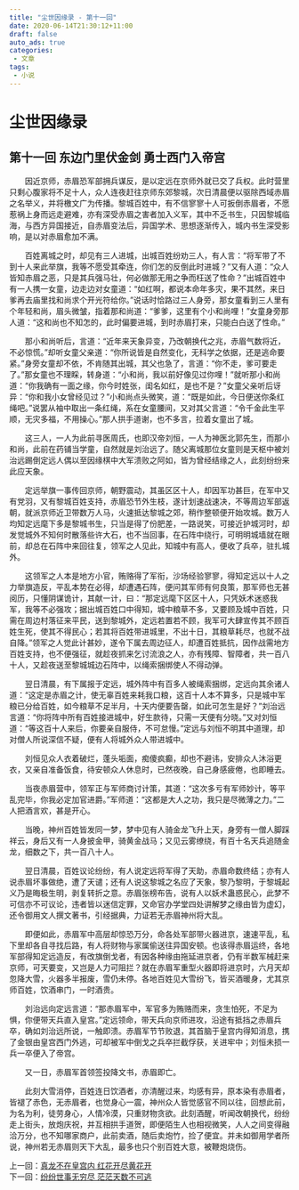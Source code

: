```yaml
---
title: "尘世因缘录 - 第十一回"
date: 2020-06-14T21:30:12+11:00
draft: false
auto_ads: true
categories:
 - 文章
tags:
 - 小说
---
```

# 尘世因缘录

## 第十一回 东边门里伏金剑 勇士西门入帝宫

　　因近京师，赤眉恐军部拥兵谋反，是以定远在京师外就已交了兵权。此时营里只剩心腹家将不足十人，众人连夜赶往京师东郊黎城，次日清晨便以驱除西域赤眉之名举义，并将檄文广为传播。黎城百姓中，有不信寥寥十人可扳倒赤眉者，不愿惹祸上身而远走避难，亦有深受赤眉之害者加入义军，其中不乏书生，只因黎城临海，与西方异国接近，自赤眉变法后，异国学术、思想逐渐传入，城内书生深受影响，是以对赤眉愈加不满。

　　百姓离城之时，却见有三人进城，出城百姓纷劝三人，有人言：“将军带了不到十人来此举旗，我等不愿受其牵连，你们怎的反倒此时进城？”又有人道：“众人皆知赤眉之恶，只是其兵强马壮，何必做那无用之争而枉送了性命？”出城百姓中有一人携一女童，边走边对女童道：“如红啊，都说本命年多灾，果不其然，来日爹再去庙里找和尚求个开光符给你。”说话时恰路过三人身旁，那女童看到三人里有个年轻和尚，眉头微皱，指着那和尚道：“爹爹，这里有个小和尚哩！”女童身旁那人道：“这和尚也不知怎的，此时偏要进城，到时赤眉打来，只能白白送了性命。”

　　那小和尚听后，言道：“近年来天象异变，乃改朝换代之兆，赤眉气数将近，不必惊慌。”却听女童父亲道：“你所说皆是自然变化，无科学之依据，还是逃命要紧。”身旁女童却不依，不肯随其出城，其父也急了，言道：“你不走，爹可要走了。”那女童也不理睬，转身道：“小和尚，我以前好像见过你哩！”就听那小和尚道：“你我确有一面之缘，你今时姓张，闺名如红，是也不是？”女童父亲听后讶异：“你和我小女曾经见过？”小和尚点头微笑，道：“既是如此，今日便送你条红绳吧。”说罢从袖中取出一条红绳，系在女童腰间，又对其父言道：“令千金此生平顺，无灾多福，不用操心。”那人拱手道谢，也不多言，拉着女童出了城。

　　这三人，一人为此前寻医周氏，也即汉帝刘恒，一人为神医北郭先生，而那小和尚，此前在药铺当学童，自然就是刘治远了。随父离城那位女童则是天枢中被刘治远踢倒定远人偶以至因缘棋中大军溃败之阿如，皆为曾经结缘之人，此刻纷纷来此应天象。

　　定远举旗一事传回京师，朝野震动，其虽区区十人，却因军功甚巨，在军中又有党羽，又有黎城百姓支持，赤眉恐节外生枝，遂计划速战速决，不等周边军部返朝，就派京师近卫带数万人马，火速抵达黎城之郊，稍作整顿便开始攻城。数万人均知定远麾下多是黎城书生，只当是得了份肥差，一路说笑，可接近护城河时，却发觉城外不知何时散落些许大石，也不当回事，在石阵中绕行，可明明城墙就在眼前，却总在石阵中来回往复，领军之人见此，知城中有高人，便收了兵卒，驻扎城外。

　　这领军之人本是地方小官，贿赂得了军衔，沙场经验寥寥，得知定远以十人之力举旗造反，平乱本势在必得，却遭遇石阵，便问其军师有何良策，那军师也无甚阅历，只懂阴谋诡计，其献一计，曰：“那定远麾下区区十人，只凭妖术迷惑我军，我等不必强攻；据出城百姓口中得知，城中粮草不多，又要顾及城中百姓，只需在周边村落征来平民，送到黎城外，定远若置若不顾，我军可大肆宣传其不顾百姓生死，使其不得民心；若其将百姓带进城里，不出十日，其粮草耗尽，也就不战自降。”领军之人觉此计甚妙，遂令下属去周边征人，却遭百姓抵抗，因作战需地方百姓支持，也不便强征，就趁夜抓来乞讨流浪之人，亦有残障、智障者，共一百八十人，又趁夜送至黎城城边石阵中，以绳索捆绑使人不得动弹。

　　翌日清晨，有下属报于定远，城外阵中有百多人被绳索捆绑，定远向其余诸人道：“这定是赤眉之计，使无辜百姓来耗我口粮，这百十人本不算多，只是城中军粮已分给百姓，如今粮草不足半月，十天内便要告罄，如此可怎生是好？”刘治远言道：“你将阵中所有百姓接进城中，好生款待，只需一天便有分晓。”又对刘恒道：“等这百十人来后，你要亲自服侍，不可怠慢。”定远与刘恒不明其中道理，却对僧人所说深信不疑，便有人将城外众人带进城中。

　　刘恒见众人衣着破烂，蓬头垢面，痴傻疯癫，却也不避讳，安排众人沐浴更衣，又亲自准备饭食，待安顿众人休息时，已然夜晚，自己身感疲倦，也即睡去。

　　当夜赤眉营中，领军正与军师商讨计策，其道：“这次多亏有军师妙计，等平乱完毕，你我必定加官进爵。”军师道：“这都是大人之功，我只是尽微薄之力。”二人把酒言欢，甚是开心。

　　当晚，神州百姓皆发同一梦，梦中见有人骑金龙飞升上天，身旁有一僧人脚踩祥云，身后又有一人身披金甲，骑黄金战马；又见云雾缭绕，有百十名天兵追随金龙，细数之下，共一百八十人。

　　翌日清晨，百姓议论纷纷，有人说定远将军得了天助，赤眉命数终结；亦有人说赤眉坏事做绝，遭了天谴；还有人说这黎城之名应了天象，黎乃黎明，于黎城起义乃是晦极生明，剥复转折之意。赤眉张榜布告，说有人以妖术蛊惑民心，此梦不可信亦不可议论，违者皆以迷信定罪，又命官办学堂四处讲解梦之缘由皆为虚幻，还令御用文人撰文著书，引经据典，力证若无赤眉神州将大乱。

　　即便如此，赤眉军中高层却惊恐万分，命各处军部带火器进京，速速平乱，私下里却各自寻找后路，有人将财物与家属偷送往异国安顿。也该得赤眉运终，各地军部得知定远造反，有改旗倒戈者，有因各种缘由拖延进京者，仍有半数军械赶来京师，可天要变，又岂是人力可阻拦？就在赤眉军重型火器即将进京时，六月天却忽降大雪，火器多半报废，雪仍未停。各地百姓见大雪纷飞，皆买酒暖身，尤其京师百姓，饮酒串门，一时酒贵。

　　刘治远向定远言道：“那赤眉军中，军官多为贿赂而来，贪生怕死，不足为惧，你便带天兵直入皇宫。”定远领命，带天兵向京师进攻，沿途有抵挡之赤眉兵卒，确如刘治远所说，一触即溃。赤眉军节节败退，其首脑于皇宫内得知消息，携了金银由皇宫西门外逃，可却被军中倒戈之兵卒拦截俘获，关进牢中；刘恒未损一兵一卒便入了帝宫。

　　又一日，赤眉军首领签投降文书，赤眉即亡。

　　此刻大雪消停，百姓连日饮酒者，亦清醒过来，均感有异，原本染有赤眉者，皆褪了赤色，无赤眉者，也觉身心一震，神州众人皆觉感官不同以往，回想此前，为名为利，徒劳身心，人情冷漠，只重财物贪欲。此刻酒醒，听闻改朝换代，纷纷走上街头，放炮庆祝，并互相拱手道贺，即便陌生人也相视微笑，人人之间变得融洽万分，也不知哪家商户，此前卖酒，随后卖炮竹，捡了便宜。并未如御用学者所说，神州若无赤眉则天下大乱，最多也只个别百姓大意，被鞭炮烧伤。

上一回：[真龙不在皇宫内 红花开尽黄花开](/cn/book/karma/karma10)  
下一回：[纷纷世事无穷尽 茫茫天数不可逃](/cn/book/karma/karma12)